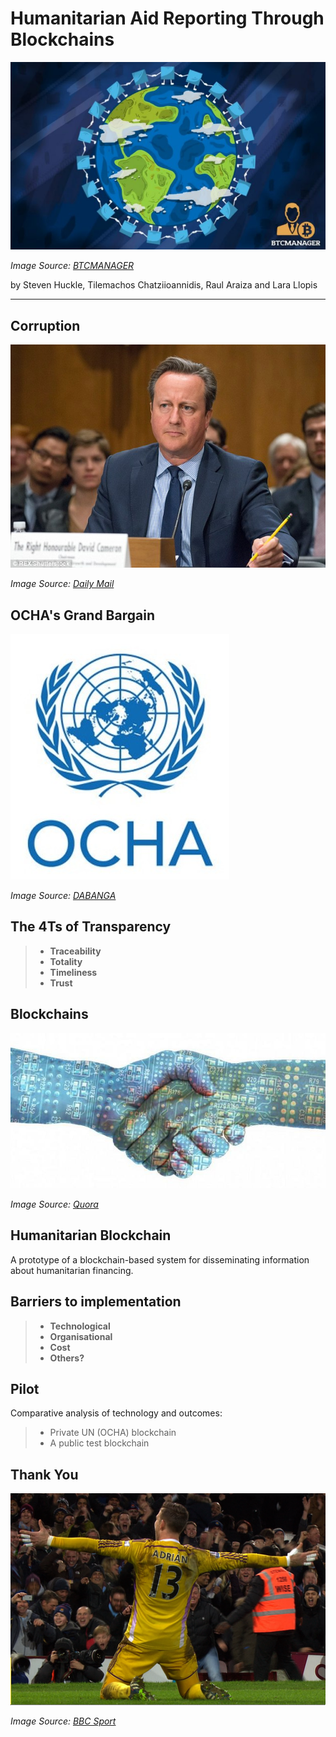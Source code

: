 ﻿# Humanitarian Aid Reporting Through Blockchains

![](images/humanitarianBlockchain.jpg)

_Image Source: [BTCMANAGER](https://tinyurl.com/ybrxu6fa)_

by Steven Huckle, Tilemachos Chatziioannidis, Raul Araiza and Lara Llopis

- - -

## Corruption

![](images/cameronUSSenate.jpg)

_Image Source: [Daily Mail](https://tinyurl.com/y7eo44qk)_

## OCHA's Grand Bargain

![](images/ocha.jpeg)

_Image Source: [DABANGA](https://tinyurl.com/y8p6k2pd)_

## The 4Ts of Transparency

> + **Traceability**
> + **Totality**
> + **Timeliness**
> + **Trust**

## Blockchains

![](images/blockchainHandshake.jpg)

_Image Source: [Quora](https://tinyurl.com/ycengojn)_

## Humanitarian Blockchain

A prototype of a blockchain-based system for disseminating information about humanitarian financing.

## Barriers to implementation

> + **Technological**
> + **Organisational**
> + **Cost**
> + **Others?**

## Pilot

Comparative analysis of technology and outcomes:

> + Private UN (OCHA) blockchain
> + A public test blockchain

## Thank You

![](images/adrian.png)

_Image Source: [BBC Sport](https://tinyurl.com/yaf5purj)_
